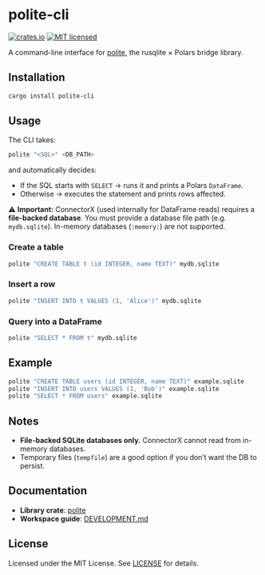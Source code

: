 # polite-cli

[![crates.io](https://img.shields.io/crates/v/polite-cli.svg)](https://crates.io/crates/polite-cli)
[![MIT licensed](https://img.shields.io/crates/l/polite-cli)](https://github.com/lmmx/polite/blob/master/LICENSE)

A command-line interface for [polite](https://github.com/lmmx/polite/tree/master/polite),
the rusqlite × Polars bridge library.

## Installation

```bash
cargo install polite-cli
```

## Usage

The CLI takes:

```bash
polite "<SQL>" <DB_PATH>
```

and automatically decides:

- If the SQL starts with `SELECT` → runs it and prints a Polars `DataFrame`.
- Otherwise → executes the statement and prints rows affected.

⚠️ **Important:**
ConnectorX (used internally for DataFrame reads) requires a **file-backed database**.
You must provide a database file path (e.g. `mydb.sqlite`). In-memory databases (`:memory:`) are not supported.

### Create a table

```bash
polite "CREATE TABLE t (id INTEGER, name TEXT)" mydb.sqlite
```

### Insert a row

```bash
polite "INSERT INTO t VALUES (1, 'Alice')" mydb.sqlite
```

### Query into a DataFrame

```bash
polite "SELECT * FROM t" mydb.sqlite
```

## Example

```bash
polite "CREATE TABLE users (id INTEGER, name TEXT)" example.sqlite
polite "INSERT INTO users VALUES (1, 'Bob')" example.sqlite
polite "SELECT * FROM users" example.sqlite
```

## Notes

- **File-backed SQLite databases only.** ConnectorX cannot read from in-memory databases.
- Temporary files (`tempfile`) are a good option if you don’t want the DB to persist.

## Documentation

- **Library crate**: [polite](https://github.com/lmmx/polite/tree/master/polite)
- **Workspace guide**: [DEVELOPMENT.md](https://github.com/lmmx/polite/blob/master/DEVELOPMENT.md)

## License

Licensed under the MIT License.
See [LICENSE](https://github.com/lmmx/polite/blob/master/LICENSE) for details.
